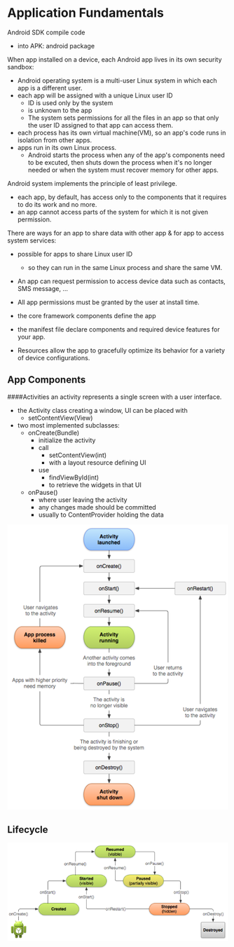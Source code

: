 Application Fundamentals
==
Android SDK compile code
- into APK: android package

When app installed on a device, each Android app lives in its own security sandbox:
- Android operating system is a multi-user Linux system in which each app is a different user.
- each app will be assigned with a unique Linux user ID
    - ID is used only by the system
    - is unknown to the app
    - The system sets permissions for all the files in an app so that only the user ID assigned to that app can access them.
- each process has its own virtual machine(VM), so an app's code runs in isolation from other apps.
- apps run in its own Linux process.
    - Android starts the process when any of the app's components need to be excuted, then shuts down the process when it's no longer needed or when the system must recover memory for other apps.

Android system implements the principle of least privilege. 
- each app, by default, has access only to the components that it requires to do its work and no more. 
- an app cannot access parts of the system for which it is not given permission.

There are ways for an app to share data with other app & for app to access system services:
- possible for apps to share Linux user ID
    - so they can run in the same Linux process and share the same VM.
- An app can request permission to access device data such as contacts, SMS message, ...
- All app permissions must be granted by the user at install time.


- the core framework components define the app
- the manifest file declare components and required device features for your app.
- Resources allow the app to gracefully optimize its behavior for a variety of device configurations.

App Components
--
####Activities
an activity represents a single screen with a user interface.
- the Activity class creating a window, UI can be placed with 
    - setContentView(View)
- two most implemented subclasses:
    - onCreate(Bundle)
        - initialize the activity
        - call
            - setContentView(int)
            - with a layout resource defining UI
        - use
            - findViewById(int)
            - to retrieve the widgets in that UI 
    - onPause()
        - where user leaving the activity
        - any changes made should be committed 
        - usually to ContentProvider holding the data

![activities life cycle](files/activity_lifecycle.png)

Lifecycle
--
![life cycle](files/basic-lifecycle.png)
